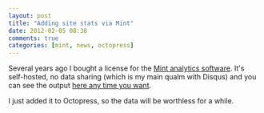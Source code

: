 ```yaml
---
layout: post
title: "Adding site stats via Mint"
date: 2012-02-05 08:38
comments: true
categories: [mint, news, octopress]
---
```


Several years ago I bought a license for the [Mint analytics software](http://haveamint.com/). 
It's self-hosted, no data sharing (which is my main qualm with Disqus) and you can see the output
[here any time you want](http://www.phfactor.net/mint/).

I just added it to Octopress, so the data will be worthless for a while.
